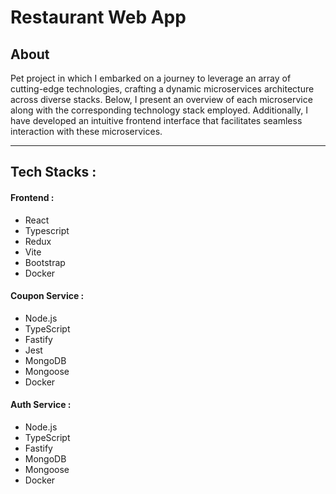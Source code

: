 # Restaurant Web App

<h2>About</h2>
<p>Pet project in which I embarked on a journey to leverage an array of cutting-edge technologies, crafting a dynamic microservices architecture across diverse stacks. Below, I present an overview of each microservice along with the corresponding technology stack employed. Additionally, I have developed an intuitive frontend interface that facilitates seamless interaction with these microservices.</p>

<hr>

<h2>Tech Stacks :</h2>

<h4>Frontend :</h4>
<ul>
    <li>React</li>
    <li>Typescript</li>
    <li>Redux</li>
    <li>Vite</li>   
    <li>Bootstrap</li>
    <li>Docker</li>
</ul>

<h4>Coupon Service :</h4>
<ul>
    <li>Node.js</li>
    <li>TypeScript</li>
    <li>Fastify</li>
    <li>Jest</li>
    <li>MongoDB</li>
    <li>Mongoose</li>
    <li>Docker</li>
</ul>

<h4>Auth Service :</h4>
<ul>
    <li>Node.js</li>
    <li>TypeScript</li>
    <li>Fastify</li>
    <li>MongoDB</li>
    <li>Mongoose</li>
    <li>Docker</li>
</ul>
